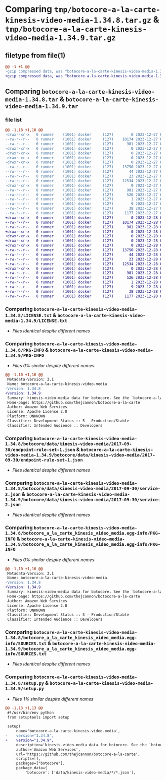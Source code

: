 # Comparing `tmp/botocore-a-la-carte-kinesis-video-media-1.34.8.tar.gz` & `tmp/botocore-a-la-carte-kinesis-video-media-1.34.9.tar.gz`

## filetype from file(1)

```diff
@@ -1 +1 @@
-gzip compressed data, was "botocore-a-la-carte-kinesis-video-media-1.34.8.tar", last modified: Wed Dec 27 01:06:47 2023, max compression
+gzip compressed data, was "botocore-a-la-carte-kinesis-video-media-1.34.9.tar", last modified: Thu Dec 28 01:06:49 2023, max compression
```

## Comparing `botocore-a-la-carte-kinesis-video-media-1.34.8.tar` & `botocore-a-la-carte-kinesis-video-media-1.34.9.tar`

### file list

```diff
@@ -1,18 +1,18 @@
-drwxr-xr-x   0 runner    (1001) docker     (127)        0 2023-12-27 01:06:47.883328 botocore-a-la-carte-kinesis-video-media-1.34.8/
--rw-r--r--   0 runner    (1001) docker     (127)    10174 2023-12-27 01:06:47.000000 botocore-a-la-carte-kinesis-video-media-1.34.8/LICENSE.txt
--rw-r--r--   0 runner    (1001) docker     (127)      981 2023-12-27 01:06:47.883328 botocore-a-la-carte-kinesis-video-media-1.34.8/PKG-INFO
-drwxr-xr-x   0 runner    (1001) docker     (127)        0 2023-12-27 01:06:47.879328 botocore-a-la-carte-kinesis-video-media-1.34.8/botocore/
-drwxr-xr-x   0 runner    (1001) docker     (127)        0 2023-12-27 01:06:47.879328 botocore-a-la-carte-kinesis-video-media-1.34.8/botocore/data/
-drwxr-xr-x   0 runner    (1001) docker     (127)        0 2023-12-27 01:06:47.883328 botocore-a-la-carte-kinesis-video-media-1.34.8/botocore/data/kinesis-video-media/
-drwxr-xr-x   0 runner    (1001) docker     (127)        0 2023-12-27 01:06:47.883328 botocore-a-la-carte-kinesis-video-media-1.34.8/botocore/data/kinesis-video-media/2017-09-30/
--rw-r--r--   0 runner    (1001) docker     (127)    13750 2023-12-27 01:06:29.000000 botocore-a-la-carte-kinesis-video-media-1.34.8/botocore/data/kinesis-video-media/2017-09-30/endpoint-rule-set-1.json
--rw-r--r--   0 runner    (1001) docker     (127)       44 2023-12-27 01:06:29.000000 botocore-a-la-carte-kinesis-video-media-1.34.8/botocore/data/kinesis-video-media/2017-09-30/examples-1.json
--rw-r--r--   0 runner    (1001) docker     (127)       23 2023-12-27 01:06:29.000000 botocore-a-la-carte-kinesis-video-media-1.34.8/botocore/data/kinesis-video-media/2017-09-30/paginators-1.json
--rw-r--r--   0 runner    (1001) docker     (127)    12534 2023-12-27 01:06:29.000000 botocore-a-la-carte-kinesis-video-media-1.34.8/botocore/data/kinesis-video-media/2017-09-30/service-2.json
-drwxr-xr-x   0 runner    (1001) docker     (127)        0 2023-12-27 01:06:47.883328 botocore-a-la-carte-kinesis-video-media-1.34.8/botocore_a_la_carte_kinesis_video_media.egg-info/
--rw-r--r--   0 runner    (1001) docker     (127)      981 2023-12-27 01:06:47.000000 botocore-a-la-carte-kinesis-video-media-1.34.8/botocore_a_la_carte_kinesis_video_media.egg-info/PKG-INFO
--rw-r--r--   0 runner    (1001) docker     (127)      526 2023-12-27 01:06:47.000000 botocore-a-la-carte-kinesis-video-media-1.34.8/botocore_a_la_carte_kinesis_video_media.egg-info/SOURCES.txt
--rw-r--r--   0 runner    (1001) docker     (127)        1 2023-12-27 01:06:47.000000 botocore-a-la-carte-kinesis-video-media-1.34.8/botocore_a_la_carte_kinesis_video_media.egg-info/dependency_links.txt
--rw-r--r--   0 runner    (1001) docker     (127)        9 2023-12-27 01:06:47.000000 botocore-a-la-carte-kinesis-video-media-1.34.8/botocore_a_la_carte_kinesis_video_media.egg-info/top_level.txt
--rw-r--r--   0 runner    (1001) docker     (127)       38 2023-12-27 01:06:47.883328 botocore-a-la-carte-kinesis-video-media-1.34.8/setup.cfg
--rw-r--r--   0 runner    (1001) docker     (127)     1177 2023-12-27 01:06:47.000000 botocore-a-la-carte-kinesis-video-media-1.34.8/setup.py
+drwxr-xr-x   0 runner    (1001) docker     (127)        0 2023-12-28 01:06:49.442339 botocore-a-la-carte-kinesis-video-media-1.34.9/
+-rw-r--r--   0 runner    (1001) docker     (127)    10174 2023-12-28 01:06:49.000000 botocore-a-la-carte-kinesis-video-media-1.34.9/LICENSE.txt
+-rw-r--r--   0 runner    (1001) docker     (127)      981 2023-12-28 01:06:49.438339 botocore-a-la-carte-kinesis-video-media-1.34.9/PKG-INFO
+drwxr-xr-x   0 runner    (1001) docker     (127)        0 2023-12-28 01:06:49.438339 botocore-a-la-carte-kinesis-video-media-1.34.9/botocore/
+drwxr-xr-x   0 runner    (1001) docker     (127)        0 2023-12-28 01:06:49.438339 botocore-a-la-carte-kinesis-video-media-1.34.9/botocore/data/
+drwxr-xr-x   0 runner    (1001) docker     (127)        0 2023-12-28 01:06:49.438339 botocore-a-la-carte-kinesis-video-media-1.34.9/botocore/data/kinesis-video-media/
+drwxr-xr-x   0 runner    (1001) docker     (127)        0 2023-12-28 01:06:49.438339 botocore-a-la-carte-kinesis-video-media-1.34.9/botocore/data/kinesis-video-media/2017-09-30/
+-rw-r--r--   0 runner    (1001) docker     (127)    13750 2023-12-28 01:06:26.000000 botocore-a-la-carte-kinesis-video-media-1.34.9/botocore/data/kinesis-video-media/2017-09-30/endpoint-rule-set-1.json
+-rw-r--r--   0 runner    (1001) docker     (127)       44 2023-12-28 01:06:26.000000 botocore-a-la-carte-kinesis-video-media-1.34.9/botocore/data/kinesis-video-media/2017-09-30/examples-1.json
+-rw-r--r--   0 runner    (1001) docker     (127)       23 2023-12-28 01:06:26.000000 botocore-a-la-carte-kinesis-video-media-1.34.9/botocore/data/kinesis-video-media/2017-09-30/paginators-1.json
+-rw-r--r--   0 runner    (1001) docker     (127)    12534 2023-12-28 01:06:26.000000 botocore-a-la-carte-kinesis-video-media-1.34.9/botocore/data/kinesis-video-media/2017-09-30/service-2.json
+drwxr-xr-x   0 runner    (1001) docker     (127)        0 2023-12-28 01:06:49.438339 botocore-a-la-carte-kinesis-video-media-1.34.9/botocore_a_la_carte_kinesis_video_media.egg-info/
+-rw-r--r--   0 runner    (1001) docker     (127)      981 2023-12-28 01:06:49.000000 botocore-a-la-carte-kinesis-video-media-1.34.9/botocore_a_la_carte_kinesis_video_media.egg-info/PKG-INFO
+-rw-r--r--   0 runner    (1001) docker     (127)      526 2023-12-28 01:06:49.000000 botocore-a-la-carte-kinesis-video-media-1.34.9/botocore_a_la_carte_kinesis_video_media.egg-info/SOURCES.txt
+-rw-r--r--   0 runner    (1001) docker     (127)        1 2023-12-28 01:06:49.000000 botocore-a-la-carte-kinesis-video-media-1.34.9/botocore_a_la_carte_kinesis_video_media.egg-info/dependency_links.txt
+-rw-r--r--   0 runner    (1001) docker     (127)        9 2023-12-28 01:06:49.000000 botocore-a-la-carte-kinesis-video-media-1.34.9/botocore_a_la_carte_kinesis_video_media.egg-info/top_level.txt
+-rw-r--r--   0 runner    (1001) docker     (127)       38 2023-12-28 01:06:49.442339 botocore-a-la-carte-kinesis-video-media-1.34.9/setup.cfg
+-rw-r--r--   0 runner    (1001) docker     (127)     1177 2023-12-28 01:06:49.000000 botocore-a-la-carte-kinesis-video-media-1.34.9/setup.py
```

### Comparing `botocore-a-la-carte-kinesis-video-media-1.34.8/LICENSE.txt` & `botocore-a-la-carte-kinesis-video-media-1.34.9/LICENSE.txt`

 * *Files identical despite different names*

### Comparing `botocore-a-la-carte-kinesis-video-media-1.34.8/PKG-INFO` & `botocore-a-la-carte-kinesis-video-media-1.34.9/PKG-INFO`

 * *Files 0% similar despite different names*

```diff
@@ -1,10 +1,10 @@
 Metadata-Version: 2.1
 Name: botocore-a-la-carte-kinesis-video-media
-Version: 1.34.8
+Version: 1.34.9
 Summary: kinesis-video-media data for botocore. See the `botocore-a-la-carte` package for more info.
 Home-page: https://github.com/thejcannon/botocore-a-la-carte
 Author: Amazon Web Services
 License: Apache License 2.0
 Platform: UNKNOWN
 Classifier: Development Status :: 5 - Production/Stable
 Classifier: Intended Audience :: Developers
```

### Comparing `botocore-a-la-carte-kinesis-video-media-1.34.8/botocore/data/kinesis-video-media/2017-09-30/endpoint-rule-set-1.json` & `botocore-a-la-carte-kinesis-video-media-1.34.9/botocore/data/kinesis-video-media/2017-09-30/endpoint-rule-set-1.json`

 * *Files identical despite different names*

### Comparing `botocore-a-la-carte-kinesis-video-media-1.34.8/botocore/data/kinesis-video-media/2017-09-30/service-2.json` & `botocore-a-la-carte-kinesis-video-media-1.34.9/botocore/data/kinesis-video-media/2017-09-30/service-2.json`

 * *Files identical despite different names*

### Comparing `botocore-a-la-carte-kinesis-video-media-1.34.8/botocore_a_la_carte_kinesis_video_media.egg-info/PKG-INFO` & `botocore-a-la-carte-kinesis-video-media-1.34.9/botocore_a_la_carte_kinesis_video_media.egg-info/PKG-INFO`

 * *Files 0% similar despite different names*

```diff
@@ -1,10 +1,10 @@
 Metadata-Version: 2.1
 Name: botocore-a-la-carte-kinesis-video-media
-Version: 1.34.8
+Version: 1.34.9
 Summary: kinesis-video-media data for botocore. See the `botocore-a-la-carte` package for more info.
 Home-page: https://github.com/thejcannon/botocore-a-la-carte
 Author: Amazon Web Services
 License: Apache License 2.0
 Platform: UNKNOWN
 Classifier: Development Status :: 5 - Production/Stable
 Classifier: Intended Audience :: Developers
```

### Comparing `botocore-a-la-carte-kinesis-video-media-1.34.8/botocore_a_la_carte_kinesis_video_media.egg-info/SOURCES.txt` & `botocore-a-la-carte-kinesis-video-media-1.34.9/botocore_a_la_carte_kinesis_video_media.egg-info/SOURCES.txt`

 * *Files identical despite different names*

### Comparing `botocore-a-la-carte-kinesis-video-media-1.34.8/setup.py` & `botocore-a-la-carte-kinesis-video-media-1.34.9/setup.py`

 * *Files 1% similar despite different names*

```diff
@@ -1,13 +1,13 @@
 #!/usr/bin/env python
 from setuptools import setup
 
 setup(
     name='botocore-a-la-carte-kinesis-video-media',
-    version="1.34.8",
+    version="1.34.9",
     description='kinesis-video-media data for botocore. See the `botocore-a-la-carte` package for more info.',
     author='Amazon Web Services',
     url='https://github.com/thejcannon/botocore-a-la-carte',
     scripts=[],
     packages=["botocore"],
     package_data={
         'botocore': ['data/kinesis-video-media/*/*.json'],
```

